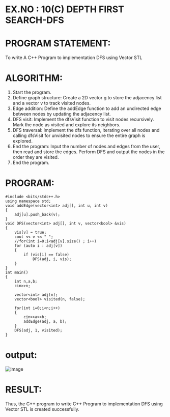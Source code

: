 
# EX.NO : 10(C)  DEPTH FIRST SEARCH-DFS 
 
# PROGRAM STATEMENT: 
 
To write A C++ Program to implementation DFS using Vector STL 
 
# ALGORITHM:   
 
1. Start the program. 
2. Define graph structure: Create a 2D vector g to store the adjacency list and a vector v to track visited nodes. 
3. Edge addition: Define the addEdge function to add an undirected edge between nodes by updating the adjacency list. 
4. DFS visit: Implement the dfsVisit function to visit nodes recursively. Mark the node as visited and explore its neighbors. 
5. DFS traversal: Implement the dfs function, iterating over all nodes and calling dfsVisit for unvisited nodes to ensure the entire graph is explored. 
6. End the program: Input the number of nodes and edges from the user, then read and store the edges. Perform DFS and output the nodes in the order they are visited. 
7. End the program. 
 
# PROGRAM:
```
#include <bits/stdc++.h>
using namespace std;
void addEdge(vector<int> adj[], int u, int v)
{
    adj[u].push_back(v);
}
void DFS(vector<int> adj[], int v, vector<bool> &vis)
{
    vis[v] = true;
    cout << v << " ";
    //for(int i=0;i<adj[v].size() ; i++)
    for (auto i : adj[v])
    {
        if (vis[i] == false)
            DFS(adj, i, vis);
    }
}
int main()
{ 
    int n,a,b;
    cin>>n;
    
    vector<int> adj[n];
    vector<bool> visited(n, false);
    
    for(int i=0;i<n;i++)
    {
        cin>>a>>b;    
        addEdge(adj, a, b);
    }
    DFS(adj, 1, visited);
}
```

# output:

![image](https://github.com/user-attachments/assets/fa18232a-996d-484e-84a7-5a33bb4e48c4)

# RESULT: 
 
Thus, the C++ program to write C++ Program to implementation DFS using Vector STL is created successfully.
